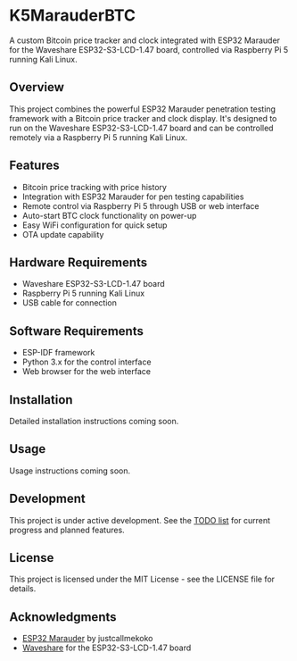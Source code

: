 # K5MarauderBTC

A custom Bitcoin price tracker and clock integrated with ESP32 Marauder for the Waveshare ESP32-S3-LCD-1.47 board, controlled via Raspberry Pi 5 running Kali Linux.

## Overview

This project combines the powerful ESP32 Marauder penetration testing framework with a Bitcoin price tracker and clock display. It's designed to run on the Waveshare ESP32-S3-LCD-1.47 board and can be controlled remotely via a Raspberry Pi 5 running Kali Linux.

## Features

- Bitcoin price tracking with price history
- Integration with ESP32 Marauder for pen testing capabilities
- Remote control via Raspberry Pi 5 through USB or web interface
- Auto-start BTC clock functionality on power-up
- Easy WiFi configuration for quick setup
- OTA update capability

## Hardware Requirements

- Waveshare ESP32-S3-LCD-1.47 board
- Raspberry Pi 5 running Kali Linux
- USB cable for connection

## Software Requirements

- ESP-IDF framework
- Python 3.x for the control interface
- Web browser for the web interface

## Installation

Detailed installation instructions coming soon.

## Usage

Usage instructions coming soon.

## Development

This project is under active development. See the [TODO list](K5MarauderBTC_TODO.md) for current progress and planned features.

## License

This project is licensed under the MIT License - see the LICENSE file for details.

## Acknowledgments

- [ESP32 Marauder](https://github.com/justcallmekoko/ESP32Marauder) by justcallmekoko
- [Waveshare](https://www.waveshare.com/) for the ESP32-S3-LCD-1.47 board
